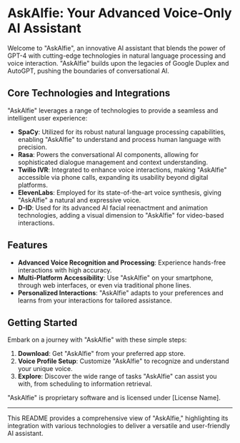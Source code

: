 # AskAlfie: Your Advanced Voice-Only AI Assistant

Welcome to "AskAlfie", an innovative AI assistant that blends the power of GPT-4 with cutting-edge technologies in natural language processing and voice interaction. "AskAlfie" builds upon the legacies of Google Duplex and AutoGPT, pushing the boundaries of conversational AI.

## Core Technologies and Integrations

"AskAlfie" leverages a range of technologies to provide a seamless and intelligent user experience:

- **SpaCy**: Utilized for its robust natural language processing capabilities, enabling "AskAlfie" to understand and process human language with precision.
- **Rasa**: Powers the conversational AI components, allowing for sophisticated dialogue management and context understanding.
- **Twilio IVR**: Integrated to enhance voice interactions, making "AskAlfie" accessible via phone calls, expanding its usability beyond digital platforms.
- **ElevenLabs**: Employed for its state-of-the-art voice synthesis, giving "AskAlfie" a natural and expressive voice.
- **D-ID**: Used for its advanced AI facial reenactment and animation technologies, adding a visual dimension to "AskAlfie" for video-based interactions.

## Features

- **Advanced Voice Recognition and Processing**: Experience hands-free interactions with high accuracy.
- **Multi-Platform Accessibility**: Use "AskAlfie" on your smartphone, through web interfaces, or even via traditional phone lines.
- **Personalized Interactions**: "AskAlfie" adapts to your preferences and learns from your interactions for tailored assistance.

## Getting Started

Embark on a journey with "AskAlfie" with these simple steps:

1. **Download**: Get "AskAlfie" from your preferred app store.
2. **Voice Profile Setup**: Customize "AskAlfie" to recognize and understand your unique voice.
3. **Explore**: Discover the wide range of tasks "AskAlfie" can assist you with, from scheduling to information retrieval.

"AskAlfie" is proprietary software and is licensed under [License Name].

---

This README provides a comprehensive view of "AskAlfie," highlighting its integration with various technologies to deliver a versatile and user-friendly AI assistant.
